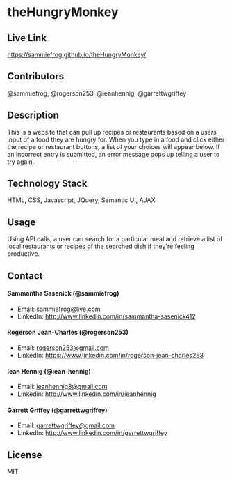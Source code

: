 # theHungryMonkey

## Live Link
https://sammiefrog.github.io/theHungryMonkey/

## Contributors 
@sammiefrog, @rogerson253, @ieanhennig, @garrettwgriffey

## Description
This is a website that can pull up recipes or restaurants based on a users input of a food they are hungry for. When you type in a food and click either the recipe or restaurant buttons, a list of your choices will appear below. If an incorrect entry is submitted, an error message pops up telling a user to try again. 

## Technology Stack 
HTML, CSS, Javascript, JQuery, Semantic UI, AJAX

## Usage
Using API calls, a user can search for a particular meal and retrieve a list of local restaurants or recipes of the searched dish if they're feeling productive.

## Contact 

#### Sammantha Sasenick (@sammiefrog)
* Email: [sammiefrog@live.com](sammiefrog@live.com)
* LinkedIn: http://www.linkedin.com/in/sammantha-sasenick412  

#### Rogerson Jean-Charles (@rogerson253)
* Email: [rogerson253@gmail.com](rogerson253@gmail.com)
* LinkedIn: https://www.linkedin.com/in/rogerson-jean-charles253  

#### Iean Hennig (@iean-hennig)
* Email: [ieanhennig8@gmail.com](ieanhennig8@gmail.com)
* Linkedin: http://www.linkedin.com/in/ieanhennig  

#### Garrett Griffey (@garrettwgriffey)
* Email: [garrettwgriffey@gmail.com](garrettwgriffey@gmail.com)
* LinkedIn: http://www.linkedin.com/in/garrettwgriffey  

## License
MIT